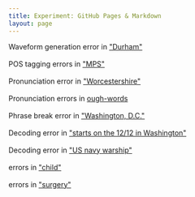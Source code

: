 ```yaml
---
title: Experiment: GitHub Pages & Markdown
layout: page
---
```

Waveform generation error in ["Durham"](Durham.wav) <br><br>
POS tagging errors in ["MPS"](MP.wav)<br><br>
Pronunciation error in ["Worcestershire"](Worcestershire.wav)<br><br>
Pronunciation errors in [ough-words](ough.wav)<br><br>
Phrase break error in ["Washington, D.C."](save.wav)<br><br>
Decoding error in ["starts on the 12/12 in Washington"](save.wav)<br><br>
Decoding error in ["US navy warship"](beijing.wav)<br><br>
errors in ["child"](child.wav)<br><br>
errors in ["surgery"](surgery.wav)<br><br>
